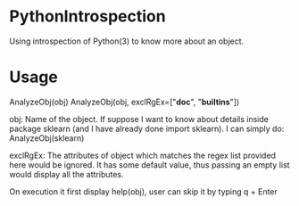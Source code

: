 # PythonIntrospection
Using introspection of Python(3) to know more about an object.

# Usage
AnalyzeObj(obj)
AnalyzeObj(obj, exclRgEx=["__doc__", "__builtins__"])

obj: Name of the object. If suppose I want to know about details inside package sklearn (and I have already done import sklearn). I can simply do: AnalyzeObj(sklearn)

exclRgEx: The attributes of object which matches the regex list provided here would be ignored. It has some default value, thus passing an empty list would display all the attributes.

On execution it first display help(obj), user can skip it by typing q + Enter
